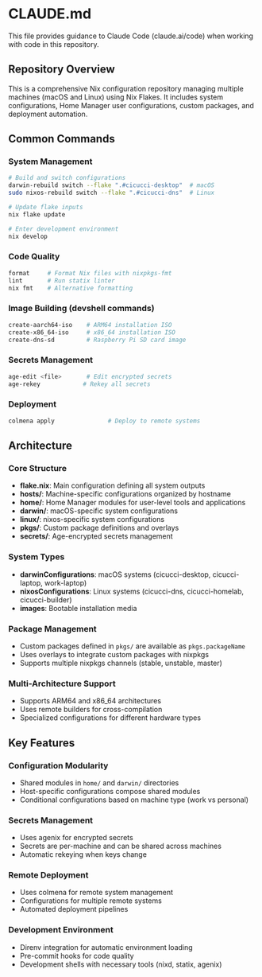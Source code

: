 # CLAUDE.md

This file provides guidance to Claude Code (claude.ai/code) when working with code in this repository.

## Repository Overview

This is a comprehensive Nix configuration repository managing multiple machines (macOS and Linux) using Nix Flakes. It includes system configurations, Home Manager user configurations, custom packages, and deployment automation.

## Common Commands

### System Management
```bash
# Build and switch configurations
darwin-rebuild switch --flake ".#cicucci-desktop"  # macOS
sudo nixos-rebuild switch --flake ".#cicucci-dns"  # Linux

# Update flake inputs
nix flake update

# Enter development environment
nix develop
```

### Code Quality
```bash
format     # Format Nix files with nixpkgs-fmt
lint       # Run statix linter
nix fmt    # Alternative formatting
```

### Image Building (devshell commands)
```bash
create-aarch64-iso    # ARM64 installation ISO
create-x86_64-iso     # x86_64 installation ISO
create-dns-sd         # Raspberry Pi SD card image
```

### Secrets Management
```bash
age-edit <file>       # Edit encrypted secrets
age-rekey            # Rekey all secrets
```

### Deployment
```bash
colmena apply               # Deploy to remote systems
```

## Architecture

### Core Structure
- **flake.nix**: Main configuration defining all system outputs
- **hosts/**: Machine-specific configurations organized by hostname
- **home/**: Home Manager modules for user-level tools and applications
- **darwin/**: macOS-specific system configurations
- **linux/**: nixos-specific system configurations
- **pkgs/**: Custom package definitions and overlays
- **secrets/**: Age-encrypted secrets management

### System Types
- **darwinConfigurations**: macOS systems (cicucci-desktop, cicucci-laptop, work-laptop)
- **nixosConfigurations**: Linux systems (cicucci-dns, cicucci-homelab, cicucci-builder)
- **images**: Bootable installation media

### Package Management
- Custom packages defined in `pkgs/` are available as `pkgs.packageName`
- Uses overlays to integrate custom packages with nixpkgs
- Supports multiple nixpkgs channels (stable, unstable, master)

### Multi-Architecture Support
- Supports ARM64 and x86_64 architectures
- Uses remote builders for cross-compilation
- Specialized configurations for different hardware types

## Key Features

### Configuration Modularity
- Shared modules in `home/` and `darwin/` directories
- Host-specific configurations compose shared modules
- Conditional configurations based on machine type (work vs personal)

### Secrets Management
- Uses agenix for encrypted secrets
- Secrets are per-machine and can be shared across machines
- Automatic rekeying when keys change

### Remote Deployment
- Uses colmena for remote system management
- Configurations for multiple remote systems
- Automated deployment pipelines

### Development Environment
- Direnv integration for automatic environment loading
- Pre-commit hooks for code quality
- Development shells with necessary tools (nixd, statix, agenix)
